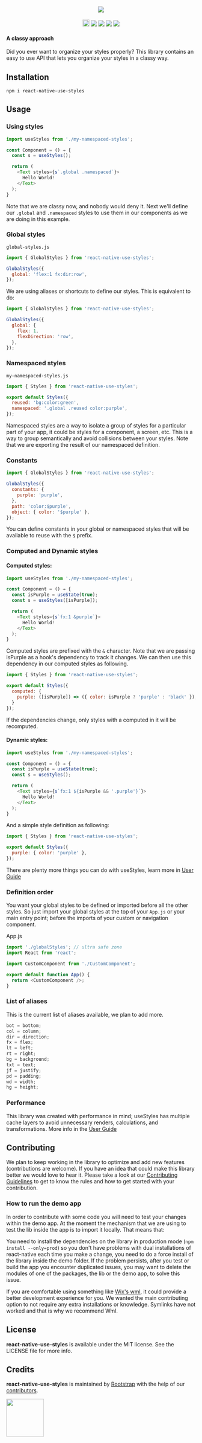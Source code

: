 <h1 align="center"><img src="resources/logo.png" /></h1>

<p align="center">
  <a href="https://badge.fury.io/js/react-native-use-styles"><img src="https://badge.fury.io/js/react-native-use-styles.svg" alt="npm version" height="18"></a>
  <img src="https://travis-ci.com/rootstrap/react-native-use-styles.svg?branch=main" />
  <a href="https://codeclimate.com/github/rootstrap/react-native-use-styles/maintainability"><img src="https://api.codeclimate.com/v1/badges/6c949fe1a4afe72b3eeb/maintainability" /></a>
  <a href="https://codeclimate.com/github/rootstrap/react-native-use-styles/test_coverage"><img src="https://api.codeclimate.com/v1/badges/6c949fe1a4afe72b3eeb/test_coverage" /></a>
  <img src="https://img.shields.io/github/license/Naereen/StrapDown.js.svg" />
</p>

#### A classy approach

Did you ever want to organize your styles properly? This library contains an easy to use API that lets you organize your styles in a classy way.

## Installation

```
npm i react-native-use-styles
```

## Usage

### Using styles

```js
import useStyles from './my-namespaced-styles';

const Component = () ⇒ {
  const s = useStyles();

  return (
    <Text styles={s`.global .namespaced`}>
      Hello World!
    </Text>
  );
}
```

Note that we are classy now, and nobody would deny it. Next we'll define our `.global` and `.namespaced` styles to use them in our components as we are doing in this example.

### Global styles

`global-styles.js`

```js
import { GlobalStyles } from 'react-native-use-styles';

GlobalStyles({
  global: 'flex:1 fx:dir:row',
});
```

We are using aliases or shortcuts to define our styles. This is equivalent to do:

```js
import { GlobalStyles } from 'react-native-use-styles';

GlobalStyles({
  global: {
    flex: 1,
    flexDirection: 'row',
  },
});
```

### Namespaced styles

`my-namespaced-styles.js`

```js
import { Styles } from 'react-native-use-styles';

export default Styles({
  reused: 'bg:color:green',
  namespaced: '.global .reused color:purple',
});
```

Namespaced styles are a way to isolate a group of styles for a particular part of your app, it could be styles for a component, a screen, etc. This is a way to group semantically and avoid collisions between your styles. Note that we are exporting the result of our namespaced definition.

### Constants

```js
import { GlobalStyles } from 'react-native-use-styles';

GlobalStyles({
  constants: {
    purple: 'purple',
  },
  path: 'color:$purple',
  object: { color: '$purple' },
});
```

You can define constants in your global or namespaced styles that will be available to reuse with the `$` prefix.

### Computed and Dynamic styles

#### Computed styles:

```js
import useStyles from './my-namespaced-styles';

const Component = () ⇒ {
  const isPurple = useState(true);
  const s = useStyles([isPurple]);

  return (
    <Text styles={s`fx:1 &purple`}>
      Hello World!
    </Text>
  );
}
```

Computed styles are prefixed with the `&` character. Note that we are passing isPurple as a hook's dependency to track it changes. We can then use this dependency in our computed styles as following.

```js
import { Styles } from 'react-native-use-styles';

export default Styles({
  computed: {
    purple: ([isPurple]) => ({ color: isPurple ? 'purple' : 'black' });
  }
});
```

If the dependencies change, only styles with a computed in it will be recomputed.

#### Dynamic styles:

```js
import useStyles from './my-namespaced-styles';

const Component = () ⇒ {
  const isPurple = useState(true);
  const s = useStyles();

  return (
    <Text styles={s`fx:1 ${isPurple && '.purple'}`}>
      Hello World!
    </Text>
  );
}
```

And a simple style definition as following:

```js
import { Styles } from 'react-native-use-styles';

export default Styles({
  purple: { color: 'purple' },
});
```

There are plenty more things you can do with useStyles, learn more in [User Guide](USER_GUIDE.md)

### Definition order

You want your global styles to be defined or imported before all the other styles. So just import your global styles at the top of your `App.js` or your main entry point; before the imports of your custom or navigation component.

App.js

```js
import './globalStyles'; // ultra safe zone
import React from 'react';

import CustomComponent from './CustomComponent';

export default function App() {
  return <CustomComponent />;
}
```

### List of aliases

This is the current list of aliases available, we plan to add more.

```js
bot = bottom;
col = column;
dir = direction;
fx = flex;
lt = left;
rt = right;
bg = background;
txt = text;
jf = justify;
pd = padding;
wd = width;
hg = height;
```

### Performance

This library was created with performance in mind; useStyles has multiple cache layers to avoid unnecessary renders, calculations, and transformations. More info in the [User Guide](USER_GUIDE.md)

## Contributing

We plan to keep working in the library to optimize and add new features (contributions are welcome). If you have an idea that could make this library better we would love to hear it. Please take a look at our [Contributing Guidelines](CONTRIBUTING.md) to get to know the rules and how to get started with your contribution.

### How to run the demo app

In order to contribute with some code you will need to test your changes within the demo app. At the moment the mechanism that we are using to test the lib inside the app is to import it locally. That means that:

You need to install the dependencies on the library in production mode (`npm install --only=prod`) so you don't have problems with dual installations of react-native each time you make a change, you need to do a force install of the library inside the demo folder. If the problem persists, after you test or build the app you encounter duplicated issues, you may want to delete the modules of one of the packages, the lib or the demo app, to solve this issue.

If you are comfortable using something like [Wix's wml](https://github.com/wix/wml), it could provide a better development experience for you. We wanted the main contributing option to not require any extra installations or knowledge. Symlinks have not worked and that is why we recommend Wml.

## License

**react-native-use-styles** is available under the MIT license. See the LICENSE file for more info.

## Credits

**react-native-use-styles** is maintained by [Rootstrap](http://www.rootstrap.com) with the help of our [contributors](https://github.com/rootstrap/react-native-use-styles/contributors).

[<img src="https://s3-us-west-1.amazonaws.com/rootstrap.com/img/rs.png" width="100"/>](http://www.rootstrap.com)
